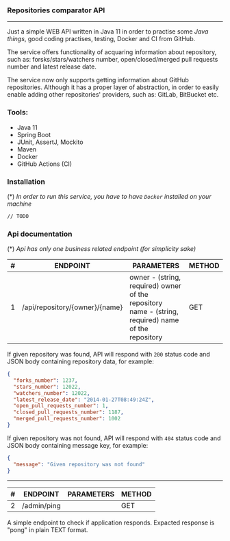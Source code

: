 ### Repositories comparator API

---

Just a simple WEB API written in Java 11 in order to practise some _Java things_, good coding practises, testing, Docker and CI from GitHub. 

The service offers functionality of acquaring information about repository, such as: forsks/stars/watchers number, open/closed/merged pull requests number and latest release date.

The service now only supports getting information about GitHub repositories. Although it has a proper layer of abstraction, in order to easily enable adding other repositories' providers, such as: GitLab, BitBucket etc.

### Tools:
- Java 11
- Spring Boot
- JUnit, AssertJ, Mockito
- Maven
- Docker
- GitHub Actions (CI)

### Installation
(*) _In order to run this service, you have to have `Docker` installed on your machine_

```bash
// TODO
```

### Api documentation

(*) _Api has only one business related endpoint (for simplicity sake)_

|#|ENDPOINT|PARAMETERS|METHOD|
|---|---|---|---|
|1|/api/repository/{owner}/{name}|owner - (string, required) owner of the repository <br> name - (string, required) name of the repository|GET|

If given repository was found, API will respond with `200` status code and JSON body containing repository data, for example:
```JSON
{
  "forks_number": 1237,
  "stars_number": 12022,
  "watchers_number": 12022,
  "latest_release_date": "2014-01-27T08:49:24Z",
  "open_pull_requests_number": 1,
  "closed_pull_requests_number": 1187,
  "merged_pull_requests_number": 1002
}
```

If given repository was not found, API will respond with `404` status code and JSON body containing message key, for example:
```JSON
{
  "message": "Given repository was not found"
}
```

---

|#|ENDPOINT|PARAMETERS|METHOD|
|---|---|---|---|
|2|/admin/ping||GET|

A simple endpoint to check if application responds. Expacted response is "pong" in plain TEXT format.
